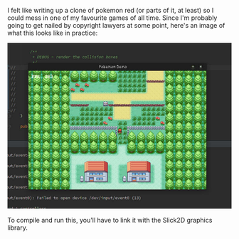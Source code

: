 I felt like writing up a clone of pokemon red (or parts of it, at least) so I could mess in one of my favourite games of all time. Since I'm probably going to get nailed by copyright lawyers at some point, here's an image of what this looks like in practice:

![Ingame Image](pokemon.jpg)

To compile and run this, you'll have to link it with the Slick2D graphics library.
